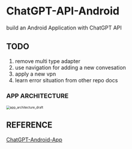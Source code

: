 # ChatGPT-API-Android
build an Android Application with ChatGPT API



## TODO

1.  remove multi type adapter 
2.  use navigation for adding a new convesation
3.  apply a new vpn
4.  learn error situation from other repo docs



### APP ARCHITECTURE

<img src="https://tern-1257001564.cos.ap-guangzhou.myqcloud.com/markdown_pic/app_architecture_draft.png" alt="app_architecture_draft" style="zoom:60%;" />





## REFERENCE

[ChatGPT-Android-App](https://github.com/dkexception/ChatGPT-Android-App)
